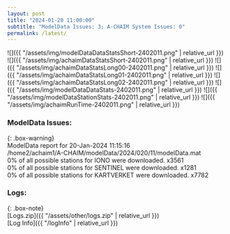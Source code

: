 ```yaml
---
layout: post
title: "2024-01-20 11:00:00"
subtitle: "ModelData Issues: 3; A-CHAIM System Issues: 0"
permalink: /latest/
---
```


![]({{ "/assets/img/modelDataDataStatsShort-2402011.png" | relative_url }})
![]({{ "/assets/img/achaimDataStatsShort-2402011.png" | relative_url }})
![]({{ "/assets/img/achaimDataStatsLong00-2402011.png" | relative_url }})
![]({{ "/assets/img/achaimDataStatsLong01-2402011.png" | relative_url }})
![]({{ "/assets/img/achaimDataStatsLong02-2402011.png" | relative_url }})
![]({{ "/assets/img/modelDataDataStats-2402011.png" | relative_url }})
![]({{ "/assets/img/modelDataStationStats-2402011.png" | relative_url }})
![]({{ "/assets/img/achaimRunTime-2402011.png" | relative_url }})


### ModelData Issues:  
  
{: .box-warning}  
 ModelData report for 20-Jan-2024 11:15:16   
 /home2/achaim1/A-CHAIM/modelData/2024/020/11/modelData.mat   
 0% of all possible stations for IONO were downloaded. x3561   
 0% of all possible stations for SENTINEL were downloaded. x1281   
 0% of all possible stations for KARTVERKET were downloaded. x7782   
  


### Logs:  
  
{: .box-note}  
[Logs.zip]({{ "/assets/other/logs.zip" | relative_url }})  
[Log Info]({{ "/logInfo" | relative_url }})  
